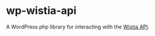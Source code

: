 # wp-wistia-api
A WordPress php library for interacting with the [Wistia API](https://wistia.com/doc/data-api).

